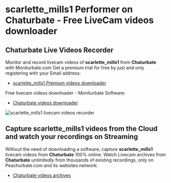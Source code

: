 # scarlette_mills1 Performer on Chaturbate - Free LiveCam videos downloader

## Chaturbate Live Videos Recorder

Monitor and record livecam videos of **scarlette_mills1** from **Chaturbate** with Moniturbate.com
Get a premium trial for free by just and only registering with your Email address:
* [scarlette_mills1 Premium videos downloader](https://moniturbate.com/request-demo-licence-key.html)

Free livecam videos downloader - Moniturbate Software:
* [Chaturbate videos downloader](https://moniturbate.com/moniturbate-download-software.html)

![scarlette_mills1 livecam videos recorder](https://peachurnet.com/templates/moniturbate-software.png)


## Capture scarlette_mills1 videos from the Cloud and watch your recordings on Streaming

Without the need of downloading a software, capture **scarlette_mills1** livecam videos from **Chaturbate** 100% online.
Watch Livecam archives from **Chaturbate** unlimitedly from thousands of existing recordings, only on Peachurbate.com and its websites network:
* [Chaturbate videos archives](https://peachurnet.com/)